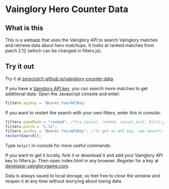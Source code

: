 # Vainglory Hero Counter Data

## What is this
This is a webapp that uses the Vainglory API to search Vainglory matches and retrieve data about hero matchups. It looks at ranked matches from patch 2.12 (which can be changed in filters.js).

## Try it out
Try it at [zeroclutch.github.io/vainglory-counter-data](https://zeroclutch.github.io/vainglory-counter-data/).

If you have a [Vainglory API key](https://developer.vainglorygame.com/), you can search more matches to get additional data. Open the Javascript console and enter:
```js
filters.apiKey = 'Bearer YourAPIKey'
```
If you want to restart the search with your own filters, enter this in console:
```js
filters.gameMode = "ranked"; /*try casual, ranked, casual_aral, blitz_pvp_ranked, 5v5_pvp_casual*/
filters.patch = "2.12";
filters.apiKey = "Bearer YourAPIKey"; /*to get an API key, see above*/
restartSearch();
```

Type `help()` in console for more useful commands.

If you want to get it locally, fork it or download it and add your Vainglory API key to filters.js. Then open index.html in any browser. Register for a key at [developer.vainglorygame.com](https://developer.vainglorygame.com/).

Data is always saved to local storage, so feel free to close the window and reopen it at any time without worrying about losing data.